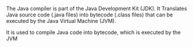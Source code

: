 The Java compiler is part of the Java Development Kit (JDK). It Translates Java source code (.java files) into bytecode (.class files) that can be executed by the Java Virtual Machine (JVM).

It is used to compile Java code into bytecode, which is executed by the JVM